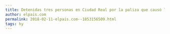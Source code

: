 ```yaml
---
title: Detenidas tres personas en Ciudad Real por la paliza que causó la muerte de un joven de 28 años en el Carnaval
author: elpais.com
permalink: 2018-02-11-elpais.com--1853156509.html
tags: hy
---
```


